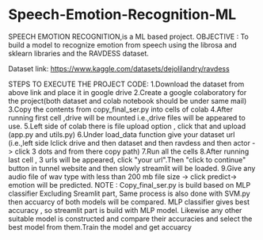 # Speech-Emotion-Recognition-ML

SPEECH EMOTION RECOGNITION,is a ML based project.
OBJECTIVE : To build a model to recognize emotion from speech using the librosa and sklearn libraries and the RAVDESS dataset.

Dataset link: https://www.kaggle.com/datasets/dejolilandry/ravdess

STEPS TO EXECUTE THE PROJECT CODE:
1.Download the dataset from above link and place it in google drive
2.Create a google colaboratory for the project(both dataset and colab notebook should be under same mail)
3.Copy the contents from copy_final_ser.py into cells of colab
4.After running first cell ,drive will be mounted i.e.,drive files will be appeared to use.
5.Left side of colab there is file upload option , click that and upload (app.py and utils.py)
6.Under load_data function give your dataset url (i.e.,left side lclick drive and then dataset and then ravdess and then actor -> click 3 dots and from there copy path)
7.Run all the cells
8.After running last cell , 3 urls will be appeared, click "your url".Then "click to continue" button in tunnel website and then slowly streamlit will be loaded.
9.Give any audio file of wav type with less than 200 mb file size -> click predict-> emotion will be predicted.
NOTE : 
Copy_final_ser.py is build based on MLP classifier 
Excluding Sreamlit part, Same process is also done with SVM.py then accuarcy of  both models will be compared. 
MLP classifier gives best accuracy , so streamlit part is build with MLP model.
Likewise any other suitable model is constructed and compare their  accuracies and select the best model from them.Train the model and get accuarcy 
